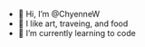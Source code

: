 - 👋 Hi, I’m @ChyenneW
- 👀 I like art, traveing, and food
- 🌱 I’m currently learning to code

<!---
ChyenneW/ChyenneW is a ✨ special ✨ repository because its `README.md` (this file) appears on your GitHub profile.
You can click the Preview link to take a look at your changes.
--->
